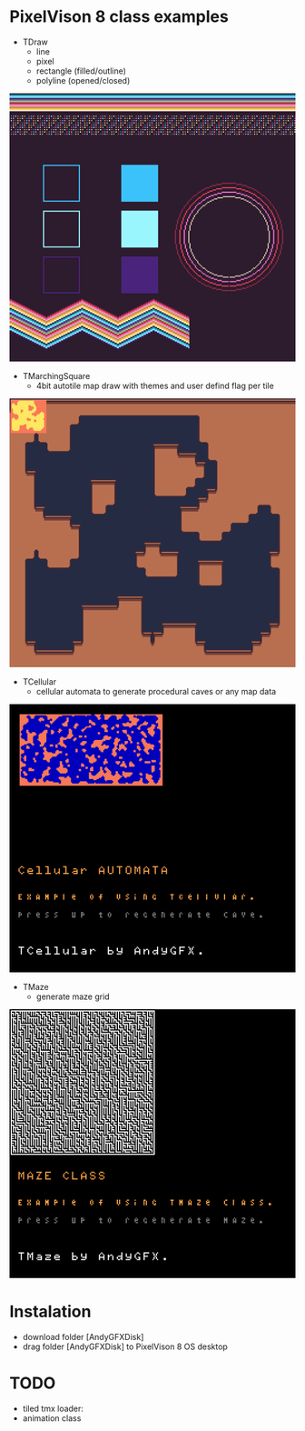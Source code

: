 # PixelVison 8 class examples


- TDraw
  - line
  - pixel
  - rectangle (filled/outline)
  - polyline (opened/closed)

![Alt text](Screenshots/Pixel_Vision_8_Make_2019-01-13_11-12-59.png?raw=true "PREVIEW")

- TMarchingSquare
  - 4bit autotile map draw with themes and user defind flag per tile

![Alt text](Screenshots/Pixel_Vision_8_Make_2019-01-12_16-25-40.png?raw=true "PREVIEW")

- TCellular
  - cellular automata to generate procedural caves or any map data

![Alt text](Screenshots/Pixel_Vision_8_Make_2019-01-12_16-25-19.png?raw=true "PREVIEW")

- TMaze
  - generate maze grid

![Alt text](Screenshots/Pixel_Vision_8_Make_2019-01-12_16-24-55.png?raw=true "PREVIEW")

# Instalation

- download folder [AndyGFXDisk]
- drag folder [AndyGFXDisk] to PixelVison 8 OS desktop

# TODO

- tiled tmx loader:
- animation class
